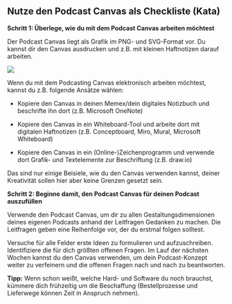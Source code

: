 ## Nutze den Podcast Canvas als Checkliste (Kata)

**Schritt 1: Überlege, wie du mit dem Podcast Canvas arbeiten möchtest**

Der Podcast Canvas liegt als Grafik im PNG- und SVG-Format vor. Du kannst dir den Canvas ausdrucken und z.B. mit kleinen Haftnotizen darauf arbeiten.

![](./images/lernOS-Podcasting-Canvas.png)

Wenn du mit dem Podcasting Canvas elektronisch arbeiten möchtest, kannst du z.B. folgende Ansätze wählen:

- Kopiere den Canvas in deinen Memex/dein digitales Notizbuch und beschrifte ihn dort (z.B. Microsoft OneNote)

- Kopiere den Canvas in ein Whiteboard-Tool und arbeite dort mit digitalen Haftnotizen (z.B. Conceptboard, Miro, Mural, Microsoft Whiteboard)

- Kopiere den Canvas in ein (Online-)Zeichenprogramm und verwende dort Grafik- und Textelemente zur Beschriftung (z.B. draw.io)

Das sind nur einige Beisiele, wie du den Canvas verwenden kannst, deiner Kreativität sollen hier aber keine Grenzen gesetzt sein.

**Schritt 2: Beginne damit, den Podcast Canvas für deinen Podcast auszufüllen**

Verwende den Podcast Canvas, um dir zu allen Gestaltungsdimensionen deines eigenen Podcasts anhand der Leitfragen Gedanken zu machen. Die Leitfragen geben eine Reihenfolge vor, der du erstmal folgen solltest.

Versuche für alle Felder erste Ideen zu formulieren und aufzuschreiben. Identifiziere die für dich größten offenen Fragen. Im Lauf der nächsten Wochen kannst du den Canvas verwenden, um dein Podcast-Konzept weiter zu verfeinern und die offenen Fragen nach und nach zu beantworten.

**Tipp:** Wenn schon weißt, welche Hard- und Software du noch brauchst, kümmere dich frühzeitig um die Beschaffung (Bestellprozesse und Lieferwege können Zeit in Anspruch nehmen).
